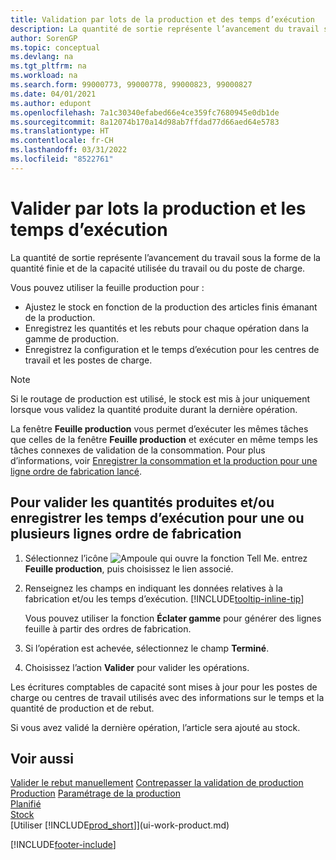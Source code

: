 ```yaml
---
title: Validation par lots de la production et des temps d’exécution
description: La quantité de sortie représente l’avancement du travail sous la forme de la quantité finie et de la capacité utilisée du travail ou du poste de charge.
author: SorenGP
ms.topic: conceptual
ms.devlang: na
ms.tgt_pltfrm: na
ms.workload: na
ms.search.form: 99000773, 99000778, 99000823, 99000827
ms.date: 04/01/2021
ms.author: edupont
ms.openlocfilehash: 7a1c30340efabed66e4ce359fc7680945e0db1de
ms.sourcegitcommit: 8a12074b170a14d98ab7ffdad77d66aed64e5783
ms.translationtype: HT
ms.contentlocale: fr-CH
ms.lasthandoff: 03/31/2022
ms.locfileid: "8522761"
---
```

# <a name="batch-post-output-and-run-times"></a>Valider par lots la production et les temps d’exécution
La quantité de sortie représente l’avancement du travail sous la forme de la quantité finie et de la capacité utilisée du travail ou du poste de charge.

Vous pouvez utiliser la feuille production pour :

* Ajustez le stock en fonction de la production des articles finis émanant de la production.
* Enregistrez les quantités et les rebuts pour chaque opération dans la gamme de production.
* Enregistrez la configuration et le temps d’exécution pour les centres de travail et les postes de charge.

> [!NOTE]
> Si le routage de production est utilisé, le stock est mis à jour uniquement lorsque vous validez la quantité produite durant la dernière opération.

La fenêtre **Feuille production** vous permet d’exécuter les mêmes tâches que celles de la fenêtre **Feuille production** et exécuter en même temps les tâches connexes de validation de la consommation. Pour plus d’informations, voir [Enregistrer la consommation et la production pour une ligne ordre de fabrication lancé](production-how-to-register-consumption-and-output.md).

## <a name="to-post-output-quantities-andor-register-run-times-for-one-or-more-production-order-lines"></a>Pour valider les quantités produites et/ou enregistrer les temps d’exécution pour une ou plusieurs lignes ordre de fabrication

1. Sélectionnez l’icône ![Ampoule qui ouvre la fonction Tell Me.](media/ui-search/search_small.png "Dites-moi ce que vous voulez faire") entrez **Feuille production**, puis choisissez le lien associé.  
2. Renseignez les champs en indiquant les données relatives à la fabrication et/ou les temps d’exécution. [!INCLUDE[tooltip-inline-tip](includes/tooltip-inline-tip_md.md)]
  
    Vous pouvez utiliser la fonction **Éclater gamme** pour générer des lignes feuille à partir des ordres de fabrication.
  
3. Si l’opération est achevée, sélectionnez le champ **Terminé**.  
4. Choisissez l’action **Valider** pour valider les opérations. 

Les écritures comptables de capacité sont mises à jour pour les postes de charge ou centres de travail utilisés avec des informations sur le temps et la quantité de production et de rebut.  

Si vous avez validé la dernière opération, l’article sera ajouté au stock.  

## <a name="see-also"></a>Voir aussi

[Valider le rebut manuellement](production-how-to-post-scrap.md)
[Contrepasser la validation de production](production-how-to-reverse-output-posting.md)
[Production](production-manage-manufacturing.md)
[Paramétrage de la production](production-configure-production-processes.md)  
[Planifié](production-planning.md)  
[Stock](inventory-manage-inventory.md)  
[Utiliser [!INCLUDE[prod_short](includes/prod_short.md)]](ui-work-product.md)


[!INCLUDE[footer-include](includes/footer-banner.md)]
